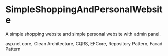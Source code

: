 # SimpleShoppingAndPersonalWebsite
A simple shopping website and simple personal website with admin panel.

asp.net core, Clean Architecture, CQRS, EFCore, Repository Pattern, Facad Pattern
